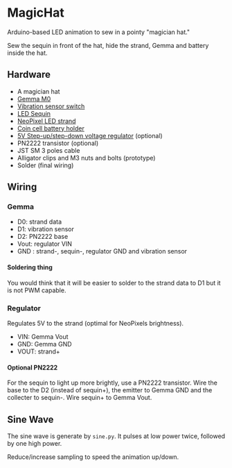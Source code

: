 # MagicHat

Arduino-based LED animation to sew in a pointy "magician hat."

Sew the sequin in front of the hat, hide the strand, Gemma and battery inside the hat.

## Hardware

- A magician hat
- [Gemma M0](https://www.adafruit.com/product/3501)
- [Vibration sensor switch](https://www.adafruit.com/product/1766)
- [LED Sequin](https://www.adafruit.com/product/1758)
- [NeoPixel LED strand](https://www.adafruit.com/product/3631)
- [Coin cell battery holder](https://www.adafruit.com/product/783)
- [5V Step-up/step-down voltage regulator](https://www.pololu.com/product/2119) (optional)
- PN2222 transistor (optional)
- JST SM 3 poles cable
- Alligator clips and M3 nuts and bolts (prototype)
- Solder (final wiring)

## Wiring

### Gemma

- D0: strand data
- D1: vibration sensor
- D2: PN2222 base
- Vout: regulator VIN
- GND : strand-, sequin-, regulator GND and vibration sensor

#### Soldering thing

You would think that it will be easier to solder to the strand data to D1 but it is
not PWM capable.

### Regulator

Regulates 5V to the strand (optimal for NeoPixels brightness).

- VIN: Gemma Vout
- GND: Gemma GND
- VOUT: strand+

#### Optional PN2222

For the sequin to light up more brightly, use a PN2222 transistor.
Wire the base to the D2 (instead of sequin+), the emitter to Gemma GND and the
collecter to sequin-.
Wire sequin+ to Gemma Vout.

## Sine Wave

The sine wave is generate by `sine.py`. It pulses at low power twice, followed
by one high power.

Reduce/increase sampling to speed the animation up/down.
